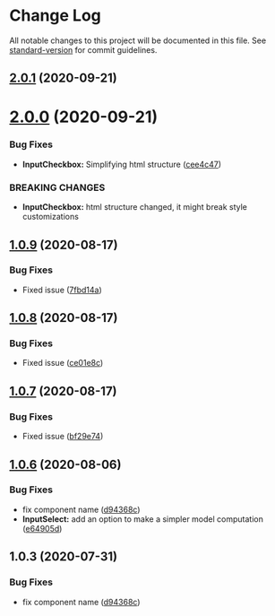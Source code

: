 # Change Log

All notable changes to this project will be documented in this file. See [standard-version](https://github.com/conventional-changelog/standard-version) for commit guidelines.

## [2.0.1](https://github.com/simplitech/vue-input/compare/v2.0.0...v2.0.1) (2020-09-21)



# [2.0.0](https://github.com/simplitech/vue-input/compare/v1.0.9...v2.0.0) (2020-09-21)


### Bug Fixes

* **InputCheckbox:** Simplifying html structure ([cee4c47](https://github.com/simplitech/vue-input/commit/cee4c47))


### BREAKING CHANGES

* **InputCheckbox:** html structure changed, it might break style customizations



## [1.0.9](https://github.com/simplitech/vue-input/compare/v1.0.8...v1.0.9) (2020-08-17)


### Bug Fixes

* Fixed issue ([7fbd14a](https://github.com/simplitech/vue-input/commit/7fbd14a))



## [1.0.8](https://github.com/simplitech/vue-input/compare/v1.0.7...v1.0.8) (2020-08-17)


### Bug Fixes

* Fixed issue ([ce01e8c](https://github.com/simplitech/vue-input/commit/ce01e8c))



## [1.0.7](https://github.com/simplitech/vue-input/compare/v1.0.6...v1.0.7) (2020-08-17)


### Bug Fixes

* Fixed issue ([bf29e74](https://github.com/simplitech/vue-input/commit/bf29e74))



## [1.0.6](https://github.com/simplitech/vue-input/compare/v1.0.2...v1.0.6) (2020-08-06)


### Bug Fixes

* fix component name ([d94368c](https://github.com/simplitech/vue-input/commit/d94368c))
* **InputSelect:** add an option to make a simpler model computation ([e64905d](https://github.com/simplitech/vue-input/commit/e64905d))



## 1.0.3 (2020-07-31)


### Bug Fixes

* fix component name ([d94368c](https://github.com/simplitech/vue-input/commit/d94368c))
